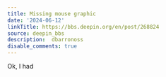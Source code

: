 ```yaml
---
title: Missing mouse graphic
date: '2024-06-12'
linkTitle: https://bbs.deepin.org/en/post/268824
source: deepin_bbs
description:  dbarronoss 
disable_comments: true
---
```

Ok, I had 
